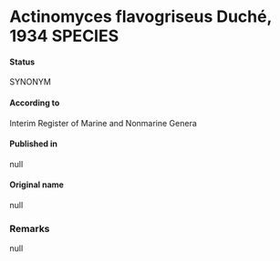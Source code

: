 # Actinomyces flavogriseus Duché, 1934 SPECIES

#### Status
SYNONYM

#### According to
Interim Register of Marine and Nonmarine Genera

#### Published in
null

#### Original name
null

### Remarks
null